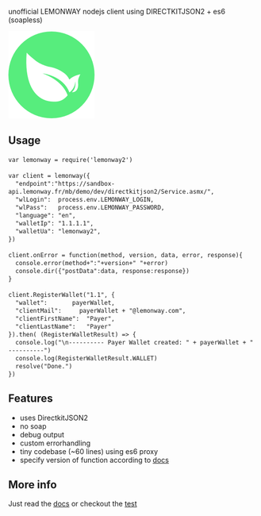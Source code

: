 unofficial LEMONWAY nodejs client using DIRECTKITJSON2 + es6 (soapless)

![](https://github.com/coderofsalvation/lemonway2/raw/master/lemonway.png)

## Usage

    var lemonway = require('lemonway2')

    var client = lemonway({
      "endpoint":"https://sandbox-api.lemonway.fr/mb/demo/dev/directkitjson2/Service.asmx/",
      "wlLogin":  process.env.LEMONWAY_LOGIN, 
      "wlPass":   process.env.LEMONWAY_PASSWORD, 
      "language": "en",
      "walletIp": "1.1.1.1",
      "walletUa": "lemonway2",
    })

    client.onError = function(method, version, data, error, response){
      console.error(method+":"+version+" "+error)
      console.dir({"postData":data, response:response})
    }

    client.RegisterWallet("1.1", {
      "wallet":       payerWallet,
      "clientMail":     payerWallet + "@lemonway.com",
      "clientFirstName":  "Payer",
      "clientLastName":   "Payer"
    }).then( (RegisterWalletResult) => {
      console.log("\n---------- Payer Wallet created: " + payerWallet + " ----------")
      console.log(RegisterWalletResult.WALLET)
      resolve("Done.")
    })

## Features

* uses DirectkitJSON2
* no soap
* debug output
* custom errorhandling
* tiny codebase (~60 lines) using es6 proxy
* specify version of function according to [docs](http://documentation.lemonway.fr/api-en/directkit)

## More info 

Just read the [docs](http://documentation.lemonway.fr/api-en/directkit) or checkout the [test](https://github.com/coderofsalvation/lemonway2/raw/master/test/tests/test.js)
